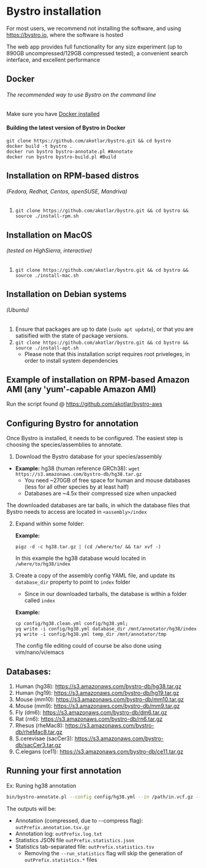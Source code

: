 # Bystro installation

For most users, we recommend not installing the software, and using https://bystro.io, where the software is hosted

The web app provides full functionality for any size experiment (up to 890GB uncompressed/129GB compressed tested), a convenient search interface, and excellent performance

## Docker

###### The recommended way to use Bystro on the command line

Make sure you have [Docker installed](https://store.docker.com/search?type=edition&offering=community)

#### Building the latest version of Bystro in Docker

```
git clone https://github.com/akotlar/bystro.git && cd bystro
docker build -t bystro .
docker run bystro bystro-annotate.pl #Annotate
docker run bystro bystro-build.pl #Build
```

## Installation on RPM-based distros

###### (Fedora, Redhat, Centos, openSUSE, Mandriva)

1.  `git clone https://github.com/akotlar/bystro.git && cd bystro && source ./install-rpm.sh`

## Installation on MacOS

###### (tested on HighSierra, interactive)

1.  `git clone https://github.com/akotlar/bystro.git && cd bystro && source ./install-mac.sh`

## Installation on Debian systems

###### (Ubuntu)


1.  Ensure that packages are up to date (`sudo apt update`), or that you are satisified with the state of package versions.
2.  `git clone https://github.com/akotlar/bystro.git && cd bystro && source ./install-apt.sh`
    - Please note that this installation script requires root priveleges, in order to install system dependencies

## Example of installation on RPM-based Amazon AMI (any 'yum'-capable Amazon AMI)

Run the script found @ https://github.com/akotlar/bystro-aws

## Configuring Bystro for annotation

Once Bystro is installed, it needs to be configured. The easiest step is choosing the species/assemblies to annotate.

1. Download the Bystro database for your species/assembly

- **Example:** hg38 (human reference GRCh38): `wget https://s3.amazonaws.com/bystro-db/hg38.tar.gz`</strong>
  - You need ~270GB of free space for human and mouse databases (less for all other species by at least half)
  - Databases are ~4.5x their compressed size when unpacked

The downloaded databases are tar balls, in which the database files that Bystro needs to access are located in `<assembly>/index`

2. Expand within some folder:

   **Example:**

   ```shell
   pigz -d -c hg38.tar.gz | (cd /where/to/ && tar xvf -)
   ```

   In this example the hg38 database would located in `/where/to/hg38/index`

3. Create a copy of the assembly config YAML file, and update its `database_dir` property to point to `index` folder

   - Since in our downloaded tarballs, the database is within a folder called `index`

   **Example:**

   ```shell
   cp config/hg38.clean.yml config/hg38.yml;
   yq write -i config/hg38.yml database_dir /mnt/annotator/hg38/index
   yq write -i config/hg38.yml temp_dir /mnt/annotator/tmp
   ```

   The config file editing could of course be also done using vim/nano/vi/emacs

## Databases:

1. Human (hg38): https://s3.amazonaws.com/bystro-db/hg38.tar.gz
2. Human (hg19): https://s3.amazonaws.com/bystro-db/hg19.tar.gz
3. Mouse (mm10): https://s3.amazonaws.com/bystro-db/mm10.tar.gz
4. Mouse (mm9): https://s3.amazonaws.com/bystro-db/mm9.tar.gz
5. Fly (dm6): https://s3.amazonaws.com/bystro-db/dm6.tar.gz
6. Rat (rn6): https://s3.amazonaws.com/bystro-db/rn6.tar.gz
7. Rhesus (rheMac8): https://s3.amazonaws.com/bystro-db/rheMac8.tar.gz
8. S.cerevisae (sacCer3): https://s3.amazonaws.com/bystro-db/sacCer3.tar.gz
9. C.elegans (ce11): https://s3.amazonaws.com/bystro-db/ce11.tar.gz

## Running your first annotation

Ex: Runing hg38 annotation

```sh
bin/bystro-annotate.pl --config config/hg38.yml --in /path/in.vcf.gz --out /path/outPrefix --run_statistics [0,1] --compress
```

The outputs will be:

- Annotation (compressed, due to --compress flag): `outPrefix.annotation.tsv.gz`
- Annotation log: `outPrefix.log.txt`
- Statistics JSON file `outPrefix.statistics.json`
- Statistics tab-separated file: `outPrefix.statistics.tsv`
  - Removing the `--run_statistics` flag will skip the generation of `outPrefix.statistics.*` files

